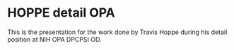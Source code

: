 # HOPPE detail OPA

This is the presentation for the work done by Travis Hoppe during his detail position at NIH OPA DPCPSI OD.